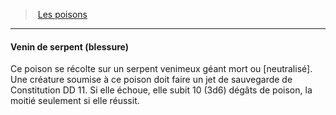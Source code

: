 ﻿---
!GenericItem
Id: poisons_hd.md#venin-de-serpent-blessure
ParentLink: poisons_hd.md#les-poisons
Name: Venin de serpent (blessure)
ParentName: Les poisons
NameLevel: 4
Attributes: {}
---
> [Les poisons](hd_poisons.md)

---

#### Venin de serpent (blessure)

Ce poison se récolte sur un serpent venimeux géant mort ou [neutralisé]. Une créature soumise à ce poison doit faire un jet de sauvegarde de Constitution DD 11. Si elle échoue, elle subit 10 (3d6) dégâts de poison, la moitié seulement si elle réussit.

